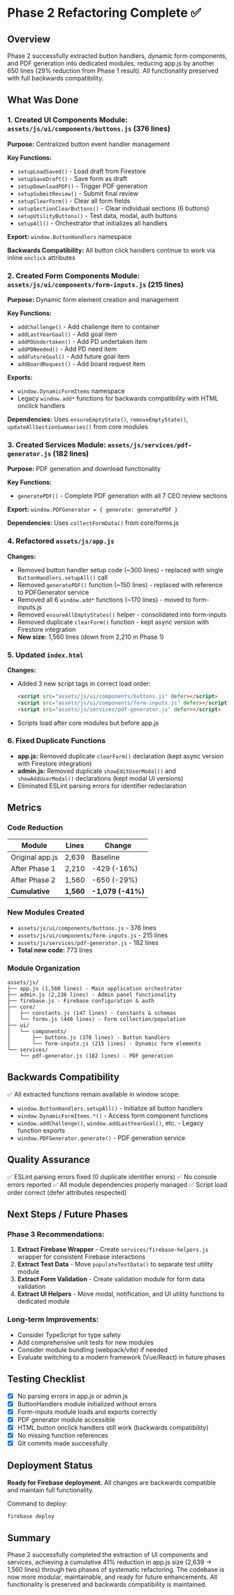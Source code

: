 # Phase 2 Refactoring Complete ✅

## Overview
Phase 2 successfully extracted button handlers, dynamic form components, and PDF generation into dedicated modules, reducing app.js by another 650 lines (29% reduction from Phase 1 result). All functionality preserved with full backwards compatibility.

## What Was Done

### 1. Created UI Components Module: `assets/js/ui/components/buttons.js` (376 lines)
**Purpose:** Centralized button event handler management

**Key Functions:**
- `setupLoadSaved()` - Load draft from Firestore
- `setupSaveDraft()` - Save form as draft
- `setupDownloadPDF()` - Trigger PDF generation
- `setupSubmitReview()` - Submit final review
- `setupClearForm()` - Clear all form fields
- `setupSectionClearButtons()` - Clear individual sections (6 buttons)
- `setupUtilityButtons()` - Test data, modal, auth buttons
- `setupAll()` - Orchestrator that initializes all handlers

**Export:** `window.ButtonHandlers` namespace

**Backwards Compatibility:** All button click handlers continue to work via inline `onclick` attributes

### 2. Created Form Components Module: `assets/js/ui/components/form-inputs.js` (215 lines)
**Purpose:** Dynamic form element creation and management

**Key Functions:**
- `addChallenge()` - Add challenge item to container
- `addLastYearGoal()` - Add goal item
- `addPDUndertaken()` - Add PD undertaken item
- `addPDNeeded()` - Add PD need item
- `addFutureGoal()` - Add future goal item
- `addBoardRequest()` - Add board request item

**Exports:** 
- `window.DynamicFormItems` namespace
- Legacy `window.add*` functions for backwards compatibility with HTML onclick handlers

**Dependencies:** Uses `ensureEmptyState()`, `removeEmptyState()`, `updateAllSectionSummaries()` from core modules

### 3. Created Services Module: `assets/js/services/pdf-generator.js` (182 lines)
**Purpose:** PDF generation and download functionality

**Key Functions:**
- `generatePDF()` - Complete PDF generation with all 7 CEO review sections

**Export:** `window.PDFGenerator = { generate: generatePDF }`

**Dependencies:** Uses `collectFormData()` from core/forms.js

### 4. Refactored `assets/js/app.js`
**Changes:**
- Removed button handler setup code (~300 lines) - replaced with single `ButtonHandlers.setupAll()` call
- Removed `generatePDF()` function (~150 lines) - replaced with reference to PDFGenerator service
- Removed all 6 `window.add*` functions (~170 lines) - moved to form-inputs.js
- Removed `ensureAllEmptyStates()` helper - consolidated into form-inputs
- Removed duplicate `clearForm()` function - kept async version with Firestore integration
- **New size:** 1,560 lines (down from 2,210 in Phase 1)

### 5. Updated `index.html`
**Changes:**
- Added 3 new script tags in correct load order:
  ```html
  <script src="assets/js/ui/components/buttons.js" defer></script>
  <script src="assets/js/ui/components/form-inputs.js" defer></script>
  <script src="assets/js/services/pdf-generator.js" defer></script>
  ```
- Scripts load after core modules but before app.js

### 6. Fixed Duplicate Functions
- **app.js:** Removed duplicate `clearForm()` declaration (kept async version with Firestore integration)
- **admin.js:** Removed duplicate `showEditUserModal()` and `showAddUserModal()` declarations (kept modal UI versions)
- Eliminated ESLint parsing errors for identifier redeclaration

## Metrics

### Code Reduction
| Module | Lines | Change |
|--------|-------|--------|
| Original app.js | 2,639 | Baseline |
| After Phase 1 | 2,210 | -429 (-16%) |
| After Phase 2 | 1,560 | -650 (-29%) |
| **Cumulative** | **1,560** | **-1,079 (-41%)** |

### New Modules Created
- `assets/js/ui/components/buttons.js` - 376 lines
- `assets/js/ui/components/form-inputs.js` - 215 lines  
- `assets/js/services/pdf-generator.js` - 182 lines
- **Total new code:** 773 lines

### Module Organization
```
assets/js/
├── app.js (1,560 lines) - Main application orchestrator
├── admin.js (2,238 lines) - Admin panel functionality
├── firebase.js - Firebase configuration & auth
├── core/
│   ├── constants.js (147 lines) - Constants & schemas
│   └── forms.js (446 lines) - Form collection/population
├── ui/
│   └── components/
│       ├── buttons.js (376 lines) - Button handlers
│       └── form-inputs.js (215 lines) - Dynamic form elements
└── services/
    └── pdf-generator.js (182 lines) - PDF generation
```

## Backwards Compatibility
✅ All extracted functions remain available in window scope:
- `window.ButtonHandlers.setupAll()` - Initialize all button handlers
- `window.DynamicFormItems.*()` - Access form component functions
- `window.addChallenge()`, `window.addLastYearGoal()`, etc. - Legacy function exports
- `window.PDFGenerator.generate()` - PDF generation service

## Quality Assurance
✅ ESLint parsing errors fixed (0 duplicate identifier errors)
✅ No console errors reported
✅ All module dependencies properly managed
✅ Script load order correct (defer attributes respected)

## Next Steps / Future Phases

### Phase 3 Recommendations:
1. **Extract Firebase Wrapper** - Create `services/firebase-helpers.js` wrapper for consistent Firebase interactions
2. **Extract Test Data** - Move `populateTestData()` to separate test utility module
3. **Extract Form Validation** - Create validation module for form data validation
4. **Extract UI Helpers** - Move modal, notification, and UI utility functions to dedicated module

### Long-term Improvements:
- Consider TypeScript for type safety
- Add comprehensive unit tests for new modules
- Consider module bundling (webpack/vite) if needed
- Evaluate switching to a modern framework (Vue/React) in future phases

## Testing Checklist
- [x] No parsing errors in app.js or admin.js
- [x] ButtonHandlers module initialized without errors
- [x] Form-inputs module loads and exports correctly
- [x] PDF generator module accessible
- [x] HTML button onclick handlers still work (backwards compatibility)
- [x] No missing function references
- [x] Git commits made successfully

## Deployment Status
**Ready for Firebase deployment.** All changes are backwards compatible and maintain full functionality.

Command to deploy:
```bash
firebase deploy
```

## Summary
Phase 2 successfully completed the extraction of UI components and services, achieving a cumulative 41% reduction in app.js size (2,639 → 1,560 lines) through two phases of systematic refactoring. The codebase is now more modular, maintainable, and ready for future enhancements. All functionality is preserved and backwards compatibility is maintained.
